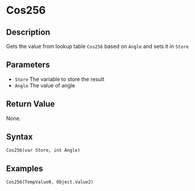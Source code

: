 # Cos256

## Description
Gets the value from lookup table `Cos256` based on `Angle` and sets it in `Store`

## Parameters
- `Store`
The variable to store the result
- `Angle`
The value of angle

## Return Value
None.

## Syntax
```
Cos256(var Store, int Angle)
```

## Examples
```
Cos256(TempValue0, Object.Value2)
```